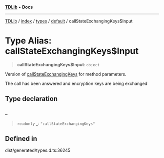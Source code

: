 [**TDLib**](../../../../../../README.md) • **Docs**

***

[TDLib](../../../../../../modules.md) / [index](../../../../../README.md) / [types](../../../README.md) / [default](../README.md) / callStateExchangingKeys$Input

# Type Alias: callStateExchangingKeys$Input

> **callStateExchangingKeys$Input**: `object`

Version of [callStateExchangingKeys](callStateExchangingKeys.md) for method parameters.

The call has been answered and encryption keys are being exchanged

## Type declaration

### \_

> `readonly` **\_**: `"callStateExchangingKeys"`

## Defined in

dist/generated/types.d.ts:36245
